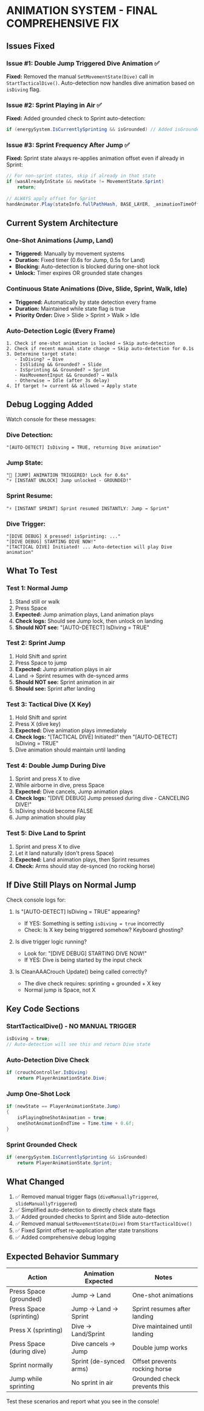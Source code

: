 # ANIMATION SYSTEM - FINAL COMPREHENSIVE FIX

## Issues Fixed

### Issue #1: Double Jump Triggered Dive Animation ✅
**Fixed:** Removed the manual `SetMovementState(Dive)` call in `StartTacticalDive()`. Auto-detection now handles dive animation based on `isDiving` flag.

### Issue #2: Sprint Playing in Air ✅
**Fixed:** Added grounded check to Sprint auto-detection:
```csharp
if (energySystem.IsCurrentlySprinting && isGrounded) // Added isGrounded!
```

### Issue #3: Sprint Frequency After Jump ✅
**Fixed:** Sprint state always re-applies animation offset even if already in Sprint:
```csharp
// For non-sprint states, skip if already in that state
if (wasAlreadyInState && newState != MovementState.Sprint)
    return;
    
// ALWAYS apply offset for Sprint
handAnimator.Play(stateInfo.fullPathHash, BASE_LAYER, _animationTimeOffset);
```

## Current System Architecture

### One-Shot Animations (Jump, Land)
- **Triggered:** Manually by movement systems
- **Duration:** Fixed timer (0.6s for Jump, 0.5s for Land)
- **Blocking:** Auto-detection is blocked during one-shot lock
- **Unlock:** Timer expires OR grounded state changes

### Continuous State Animations (Dive, Slide, Sprint, Walk, Idle)
- **Triggered:** Automatically by state detection every frame
- **Duration:** Maintained while state flag is true
- **Priority Order:** Dive > Slide > Sprint > Walk > Idle

### Auto-Detection Logic (Every Frame)
```
1. Check if one-shot animation is locked → Skip auto-detection
2. Check if recent manual state change → Skip auto-detection for 0.1s
3. Determine target state:
   - IsDiving? → Dive
   - IsSliding && Grounded? → Slide
   - IsSprinting && Grounded? → Sprint
   - HasMovementInput && Grounded? → Walk
   - Otherwise → Idle (after 3s delay)
4. If target != current && allowed → Apply state
```

## Debug Logging Added

Watch console for these messages:

### Dive Detection:
```
"[AUTO-DETECT] IsDiving = TRUE, returning Dive animation"
```

### Jump State:
```
"🚀 [JUMP] ANIMATION TRIGGERED! Lock for 0.6s"
"⚡ [INSTANT UNLOCK] Jump unlocked - GROUNDED!"
```

### Sprint Resume:
```
"⚡ [INSTANT SPRINT] Sprint resumed INSTANTLY: Jump → Sprint"
```

### Dive Trigger:
```
"[DIVE DEBUG] X pressed! isSprinting: ..."
"[DIVE DEBUG] STARTING DIVE NOW!"
"[TACTICAL DIVE] Initiated! ... Auto-detection will play Dive animation"
```

## What To Test

### Test 1: Normal Jump
1. Stand still or walk
2. Press Space
3. **Expected:** Jump animation plays, Land animation plays
4. **Check logs:** Should see Jump lock, then unlock on landing
5. **Should NOT see:** "[AUTO-DETECT] IsDiving = TRUE"

### Test 2: Sprint Jump
1. Hold Shift and sprint
2. Press Space to jump
3. **Expected:** Jump animation plays in air
4. Land → Sprint resumes with de-synced arms
5. **Should NOT see:** Sprint animation in air
6. **Should see:** Sprint after landing

### Test 3: Tactical Dive (X Key)
1. Hold Shift and sprint
2. Press X (dive key)
3. **Expected:** Dive animation plays immediately
4. **Check logs:** "[TACTICAL DIVE] Initiated!" then "[AUTO-DETECT] IsDiving = TRUE"
5. Dive animation should maintain until landing

### Test 4: Double Jump During Dive
1. Sprint and press X to dive
2. While airborne in dive, press Space
3. **Expected:** Dive cancels, Jump animation plays
4. **Check logs:** "[DIVE DEBUG] Jump pressed during dive - CANCELING DIVE!"
5. IsDiving should become FALSE
6. Jump animation should play

### Test 5: Dive Land to Sprint
1. Sprint and press X to dive
2. Let it land naturally (don't press Space)
3. **Expected:** Land animation plays, then Sprint resumes
4. **Check:** Arms should stay de-synced (no rocking horse)

## If Dive Still Plays on Normal Jump

Check console logs for:
1. Is "[AUTO-DETECT] IsDiving = TRUE" appearing?
   - If YES: Something is setting `isDiving = true` incorrectly
   - Check: Is X key being triggered somehow? Keyboard ghosting?

2. Is dive trigger logic running?
   - Look for: "[DIVE DEBUG] STARTING DIVE NOW!"
   - If YES: Dive is being started by the input check

3. Is CleanAAACrouch Update() being called correctly?
   - The dive check requires: sprinting + grounded + X key
   - Normal jump is Space, not X

## Key Code Sections

### StartTacticalDive() - NO MANUAL TRIGGER
```csharp
isDiving = true;
// Auto-detection will see this and return Dive state
```

### Auto-Detection Dive Check
```csharp
if (crouchController.IsDiving)
    return PlayerAnimationState.Dive;
```

### Jump One-Shot Lock
```csharp
if (newState == PlayerAnimationState.Jump)
{
    isPlayingOneShotAnimation = true;
    oneShotAnimationEndTime = Time.time + 0.6f;
}
```

### Sprint Grounded Check
```csharp
if (energySystem.IsCurrentlySprinting && isGrounded)
    return PlayerAnimationState.Sprint;
```

## What Changed

1. ✅ Removed manual trigger flags (`diveManuallyTriggered`, `slideManuallyTriggered`)
2. ✅ Simplified auto-detection to directly check state flags
3. ✅ Added grounded checks to Sprint and Slide auto-detection
4. ✅ Removed manual `SetMovementState(Dive)` from `StartTacticalDive()`
5. ✅ Fixed Sprint offset re-application after state transitions
6. ✅ Added comprehensive debug logging

## Expected Behavior Summary

| Action | Animation Expected | Notes |
|--------|-------------------|-------|
| Press Space (grounded) | Jump → Land | One-shot animations |
| Press Space (sprinting) | Jump → Land → Sprint | Sprint resumes after landing |
| Press X (sprinting) | Dive → Land/Sprint | Dive maintained until landing |
| Press Space (during dive) | Dive cancels → Jump | Double jump works |
| Sprint normally | Sprint (de-synced arms) | Offset prevents rocking horse |
| Jump while sprinting | No sprint in air | Grounded check prevents this |

Test these scenarios and report what you see in the console!

